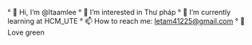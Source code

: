 ° 👋 Hi, I’m @ltaamlee
° 👀 I’m interested in Thư pháp 
° 🌱 I’m currently learning at HCM_UTE
° 📫 How to reach me: letam41225@gmail.com
° 🌿 Love green
